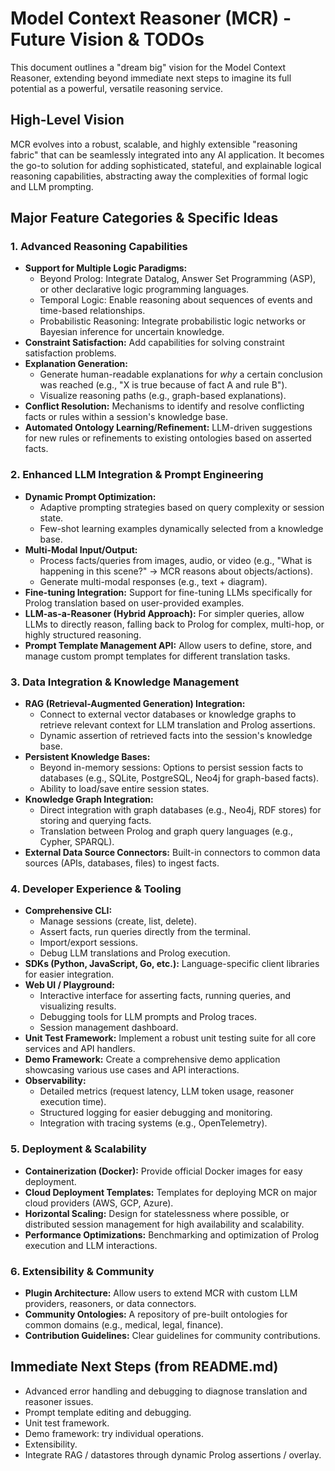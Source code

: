 # Model Context Reasoner (MCR) - Future Vision & TODOs

This document outlines a "dream big" vision for the Model Context Reasoner, extending beyond immediate next steps to imagine its full potential as a powerful, versatile reasoning service.

## High-Level Vision

MCR evolves into a robust, scalable, and highly extensible "reasoning fabric" that can be seamlessly integrated into any AI application. It becomes the go-to solution for adding sophisticated, stateful, and explainable logical reasoning capabilities, abstracting away the complexities of formal logic and LLM prompting.

## Major Feature Categories & Specific Ideas

### 1. Advanced Reasoning Capabilities

*   **Support for Multiple Logic Paradigms:**
    *   Beyond Prolog: Integrate Datalog, Answer Set Programming (ASP), or other declarative logic programming languages.
    *   Temporal Logic: Enable reasoning about sequences of events and time-based relationships.
    *   Probabilistic Reasoning: Integrate probabilistic logic networks or Bayesian inference for uncertain knowledge.
*   **Constraint Satisfaction:** Add capabilities for solving constraint satisfaction problems.
*   **Explanation Generation:**
    *   Generate human-readable explanations for *why* a certain conclusion was reached (e.g., "X is true because of fact A and rule B").
    *   Visualize reasoning paths (e.g., graph-based explanations).
*   **Conflict Resolution:** Mechanisms to identify and resolve conflicting facts or rules within a session's knowledge base.
*   **Automated Ontology Learning/Refinement:** LLM-driven suggestions for new rules or refinements to existing ontologies based on asserted facts.

### 2. Enhanced LLM Integration & Prompt Engineering

*   **Dynamic Prompt Optimization:**
    *   Adaptive prompting strategies based on query complexity or session state.
    *   Few-shot learning examples dynamically selected from a knowledge base.
*   **Multi-Modal Input/Output:**
    *   Process facts/queries from images, audio, or video (e.g., "What is happening in this scene?" -> MCR reasons about objects/actions).
    *   Generate multi-modal responses (e.g., text + diagram).
*   **Fine-tuning Integration:** Support for fine-tuning LLMs specifically for Prolog translation based on user-provided examples.
*   **LLM-as-a-Reasoner (Hybrid Approach):** For simpler queries, allow LLMs to directly reason, falling back to Prolog for complex, multi-hop, or highly structured reasoning.
*   **Prompt Template Management API:** Allow users to define, store, and manage custom prompt templates for different translation tasks.

### 3. Data Integration & Knowledge Management

*   **RAG (Retrieval-Augmented Generation) Integration:**
    *   Connect to external vector databases or knowledge graphs to retrieve relevant context for LLM translation and Prolog assertions.
    *   Dynamic assertion of retrieved facts into the session's knowledge base.
*   **Persistent Knowledge Bases:**
    *   Beyond in-memory sessions: Options to persist session facts to databases (e.g., SQLite, PostgreSQL, Neo4j for graph-based facts).
    *   Ability to load/save entire session states.
*   **Knowledge Graph Integration:**
    *   Direct integration with graph databases (e.g., Neo4j, RDF stores) for storing and querying facts.
    *   Translation between Prolog and graph query languages (e.g., Cypher, SPARQL).
*   **External Data Source Connectors:** Built-in connectors to common data sources (APIs, databases, files) to ingest facts.

### 4. Developer Experience & Tooling

*   **Comprehensive CLI:**
    *   Manage sessions (create, list, delete).
    *   Assert facts, run queries directly from the terminal.
    *   Import/export sessions.
    *   Debug LLM translations and Prolog execution.
*   **SDKs (Python, JavaScript, Go, etc.):** Language-specific client libraries for easier integration.
*   **Web UI / Playground:**
    *   Interactive interface for asserting facts, running queries, and visualizing results.
    *   Debugging tools for LLM prompts and Prolog traces.
    *   Session management dashboard.
*   **Unit Test Framework:** Implement a robust unit testing suite for all core services and API handlers.
*   **Demo Framework:** Create a comprehensive demo application showcasing various use cases and API interactions.
*   **Observability:**
    *   Detailed metrics (request latency, LLM token usage, reasoner execution time).
    *   Structured logging for easier debugging and monitoring.
    *   Integration with tracing systems (e.g., OpenTelemetry).

### 5. Deployment & Scalability

*   **Containerization (Docker):** Provide official Docker images for easy deployment.
*   **Cloud Deployment Templates:** Templates for deploying MCR on major cloud providers (AWS, GCP, Azure).
*   **Horizontal Scaling:** Design for statelessness where possible, or distributed session management for high availability and scalability.
*   **Performance Optimizations:** Benchmarking and optimization of Prolog execution and LLM interactions.

### 6. Extensibility & Community

*   **Plugin Architecture:** Allow users to extend MCR with custom LLM providers, reasoners, or data connectors.
*   **Community Ontologies:** A repository of pre-built ontologies for common domains (e.g., medical, legal, finance).
*   **Contribution Guidelines:** Clear guidelines for community contributions.

## Immediate Next Steps (from README.md)

*   Advanced error handling and debugging to diagnose translation and reasoner issues.
*   Prompt template editing and debugging.
*   Unit test framework.
*   Demo framework: try individual operations.
*   Extensibility.
*   Integrate RAG / datastores through dynamic Prolog assertions / overlay.